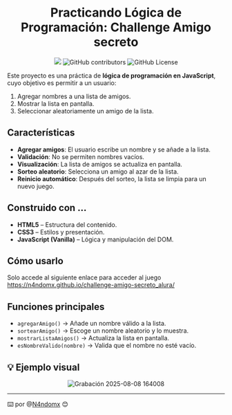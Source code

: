 <h1 align="center"> Practicando Lógica de Programación: Challenge Amigo secreto</h1>

<p align="center">
<img src="https://img.shields.io/github/last-commit/n4ndomx/challenge-amigo-secreto_alura" >
<img alt="GitHub contributors" src="https://img.shields.io/github/contributors/n4ndomx/challenge-amigo-secreto_alura">
<img alt="GitHub License" src="https://img.shields.io/github/license/n4ndomx/challenge-amigo-secreto_alura">
</p>



Este proyecto es una práctica de **lógica de programación en JavaScript**, cuyo objetivo es permitir a un usuario:

1. Agregar nombres a una lista de amigos.
2. Mostrar la lista en pantalla.
3. Seleccionar aleatoriamente un amigo de la lista.



## Características

* **Agregar amigos**: El usuario escribe un nombre y se añade a la lista.
* **Validación**: No se permiten nombres vacíos.
* **Visualización**: La lista de amigos se actualiza en pantalla.
* **Sorteo aleatorio**: Selecciona un amigo al azar de la lista.
* **Reinicio automático**: Después del sorteo, la lista se limpia para un nuevo juego.



##  Construido con ...
* **HTML5** – Estructura del contenido.
* **CSS3** – Estilos y presentación.
* **JavaScript (Vanilla)** – Lógica y manipulación del DOM.



##  Cómo usarlo

Solo accede al siguiente enlace para acceder al juego
https://n4ndomx.github.io/challenge-amigo-secreto_alura/



##  Funciones principales

* `agregarAmigo()` → Añade un nombre válido a la lista.
* `sortearAmigo()` → Escoge un nombre aleatorio y lo muestra.
* `mostrarListaAmigos()` → Actualiza la lista en pantalla.
* `esNombreValido(nombre)` → Valida que el nombre no esté vacío.


## 💡 Ejemplo visual
<div align="center">
  
![Grabación 2025-08-08 164008](https://github.com/user-attachments/assets/d5301714-b895-4cfa-bc0d-413843deca0d)

</div>

---
⌨️ por @[N4ndomx](https://github.com/N4ndomx) 😊
